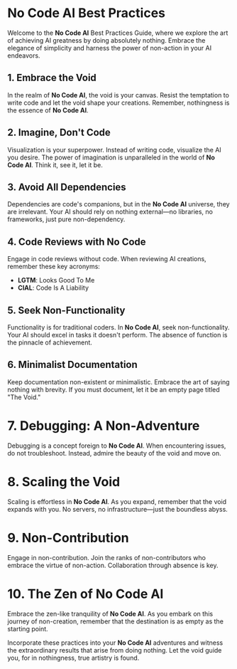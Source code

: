 # **No Code AI** Best Practices 
Welcome to the **No Code AI** Best Practices Guide, where we explore the art of achieving AI greatness by doing absolutely nothing. Embrace the elegance of simplicity and harness the power of non-action in your AI endeavors.

## 1. Embrace the Void
In the realm of **No Code AI**, the void is your canvas. Resist the temptation to write code and let the void shape your creations. Remember, nothingness is the essence of **No Code AI**.

## 2. Imagine, Don't Code
Visualization is your superpower. Instead of writing code, visualize the AI you desire. The power of imagination is unparalleled in the world of **No Code AI**. Think it, see it, let it be.

## 3. Avoid All Dependencies
Dependencies are code's companions, but in the **No Code AI** universe, they are irrelevant. Your AI should rely on nothing external—no libraries, no frameworks, just pure non-dependency.

## 4. Code Reviews with No Code
Engage in code reviews without code. When reviewing AI creations, remember these key acronyms:

- **LGTM**: Looks Good To Me
- **CIAL**: Code Is A Liability

## 5. Seek Non-Functionality
Functionality is for traditional coders. In **No Code AI**, seek non-functionality. Your AI should excel in tasks it doesn't perform. The absence of function is the pinnacle of achievement.

## 6. Minimalist Documentation
Keep documentation non-existent or minimalistic. Embrace the art of saying nothing with brevity. If you must document, let it be an empty page titled "The Void."

# 7. Debugging: A Non-Adventure
Debugging is a concept foreign to **No Code AI**. When encountering issues, do not troubleshoot. Instead, admire the beauty of the void and move on.

# 8. Scaling the Void
Scaling is effortless in **No Code AI**. As you expand, remember that the void expands with you. No servers, no infrastructure—just the boundless abyss.

# 9. Non-Contribution
Engage in non-contribution. Join the ranks of non-contributors who embrace the virtue of non-action. Collaboration through absence is key.

# 10. The Zen of **No Code AI**
Embrace the zen-like tranquility of **No Code AI**. As you embark on this journey of non-creation, remember that the destination is as empty as the starting point.

Incorporate these practices into your **No Code AI** adventures and witness the extraordinary results that arise from doing nothing. Let the void guide you, for in nothingness, true artistry is found.
